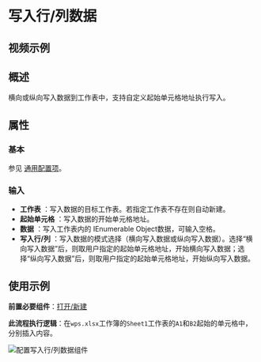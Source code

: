 # 写入行/列数据

## 视频示例

## 概述

横向或纵向写入数据到工作表中，支持自定义起始单元格地址执行写入。

## 属性

### 基本

参见 [通用配置项](../Appendix/CommonConfigurationItems.md)。

### 输入

- **工作表** ：写入数据的目标工作表。若指定工作表不存在则自动新建。
- **起始单元格** ：写入数据的开始单元格地址。
- **数据** ：写入工作表内的 IEnumerable Object数据，可输入空格。
- **写入行/列** ：写入数据的模式选择（横向写入数据或纵向写入数据）。选择“横向写入数据”后，则取用户指定的起始单元格地址，开始横向写入数据；选择“纵向写入数据”后，则取用户指定的起始单元格地址，开始纵向写入数据。

## 使用示例

**前置必要组件**：[打开/新建](../WPSExcel/OpenExcel.md)

**此流程执行逻辑**：在`wps.xlsx`工作簿的`Sheet1`工作表的`A1`和`B2`起始的单元格中，分别插入内容。

![配置写入行/列数据组件](https://docimages.blob.core.chinacloudapi.cn/images/Activities/wps51.png)
